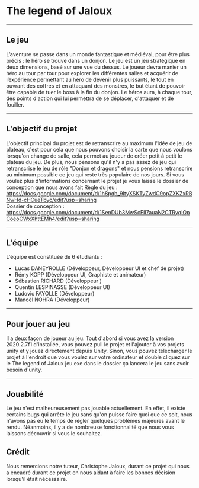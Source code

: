 # The legend of Jaloux
---
## Le jeu

L’aventure se passe dans un monde fantastique et médiéval, pour être plus précis : le héro se trouve dans un donjon. Le jeu est un jeu stratégique en deux dimensions, basé sur une vue du dessus. Le joueur devra manier un héro au tour par tour pour explorer les différentes salles et acquérir de l’expérience permettant au héro de devenir plus puissants, le tout en ouvrant des coffres et en attaquant des monstres, le but étant de pouvoir être capable de tuer le boss à la fin du donjon. Le héros aura, à chaque tour, des points d'action qui lui permettra de se déplacer, d'attaquer et de fouiller.

---
## L'objectif du projet

L'objectif principal du projet est de retranscrire au maximum l'idée de jeu de plateau, c'est pour cela que nous pouvons choisir la carte que nous voulons lorsqu'on change de salle, cela permet au joueur de créer petit à petit le plateau du jeu. De plus, nous pensons qu'il n'y a pas assez de jeu qui retranscrise le jeu de rôle "Donjon et dragons" et nous pensions retranscrire au minimum possible ce jeu qui reste très populaire de nos jours. Si vous voulez plus d'informations concernant le projet je vous laisse le dossier de conception que nous avons fait
Règle du jeu : https://docs.google.com/document/d/1h8pqb_9ItyXSKTyZwdC9opZXKZxRBNwHd-cHCueTbyc/edit?usp=sharing  
Dossier de conception : https://docs.google.com/document/d/1SenDUb3MwScFII7auaN2CTRyqIOpCoeoCWxXhttEMh4/edit?usp=sharing

---
## L'équipe

L'équipe est constituée de 6 étudiants :
- Lucas DANEYROLLE (Développeur, Développeur UI et chef de projet)
- Rémy KOPP (Développeur UI, Graphiste et animateur)
- Sébastien RICHARD (Développeur )
- Quentin LESPINASSE (Développeur UI)
- Ludovic FAYOLLE (Développeur)
- Manoël NOHRA (Développeur)

---
## Pour jouer au jeu

Il a deux façon de joueur au jeu.
Tout d'abord si vous avez la version 2020.2.7f1 d'installée, vous pouvez pull le projet et l'ajouter à vos projets unity et y jouez directement depuis Unity.
Sinon, vous pouvez télecharger le projet à l'endroit que vous voulez sur votre ordinateur et double cliquez sur le The legend of Jaloux jeu.exe dans le dossier ça lancera le jeu sans avoir besoin d'unity.

---
## Jouabilité

Le jeu n'est malheureusement pas jouable actuellement. En effet, il existe certains bugs qui arrête le jeu sans qu'on puisse faire quoi que ce soit, nous n'avons pas eu le temps de régler quelques problèmes majeures avant le rendu. Néanmoins, il y a de nombreuse fonctionnalité que nous vous laissons découvrir si vous le souhaitez.

## Crédit

Nous remercions notre tuteur, Christophe Jaloux, durant ce projet qui nous a encadré durant ce projet en nous aidant à faire les bonnes décision lorsqu'il était nécessaire.
